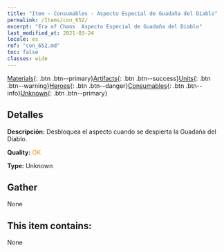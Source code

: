 ```yaml
---
title: "Item - Consumables - Aspecto Especial de Guadaña del Diablo"
permalink: /Items/con_652/
excerpt: "Era of Chaos  Aspecto Especial de Guadaña del Diablo"
last_modified_at: 2021-03-24
locale: es
ref: "con_652.md"
toc: false
classes: wide
---
```

 [Materials](/es/Items/){: .btn .btn--primary}[Artifacts](/es/Items/Artifacts/){: .btn .btn--success}[Units](/es/Items/Units/){: .btn .btn--warning}[Heroes](/es/Items/Heroes/){: .btn .btn--danger}[Consumables](/es/Items/Consumables/){: .btn .btn--info}[Unknown](/es/Items/Unknown/){: .btn .btn--primary}

## Detalles
 **Descripción:** Desbloquea el aspecto cuando se despierta la Guadaña del Diablo.

 **Quality:** <span style="color: #FF8C00">OK</span>

 **Type:** Unknown

## Gather

  None

## This item contains:

  None

